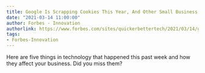 ```yaml
---
title: Google Is Scrapping Cookies This Year, And Other Small Business Tech News
date: "2021-03-14 11:00:00"
author: Forbes - Innovation
authorlink: https://www.forbes.com/sites/quickerbettertech/2021/03/14/google-is-scrapping-cookies-this-year-and-other-small-business-tech-news/
tags:
- Forbes-Innovation
---
```

Here are five things in technology that happened this past week and how they affect your business. Did you miss them?
